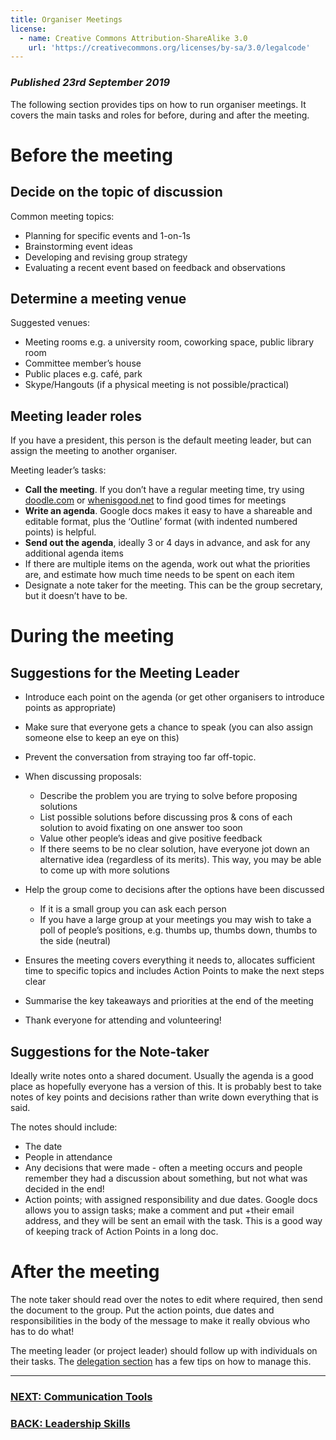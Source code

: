```yaml
---
title: Organiser Meetings
license:
  - name: Creative Commons Attribution-ShareAlike 3.0
    url: 'https://creativecommons.org/licenses/by-sa/3.0/legalcode'
---
```

### _Published 23rd September 2019_

The following section provides tips on how to run organiser meetings. It covers the main tasks and roles for before, during and after the meeting. 

# Before the meeting

## Decide on the topic of discussion

Common meeting topics:

* Planning for specific events and 1-on-1s
* Brainstorming event ideas
* Developing and revising group strategy
* Evaluating a recent event based on feedback and observations

## Determine a meeting venue

Suggested venues:

* Meeting rooms e.g. a university room, coworking space, public library room
* Committee member’s house 
* Public places e.g. café, park
* Skype/Hangouts (if a physical meeting is not possible/practical)

## Meeting leader roles
If you have a president, this person is the default meeting leader, but can assign the meeting to another organiser. 

Meeting leader’s tasks:

* **Call the meeting**. If you don’t have a regular meeting time, try using <a target="_blank" href="https://doodle.com/">doodle.com</a> or <a target="_blank" href="http://whenisgood.net/">whenisgood.net</a> to find good times for meetings
* **Write an agenda**. Google docs makes it easy to have a shareable and editable format, plus the ‘Outline’ format (with indented numbered points) is helpful.
* **Send out the agenda**, ideally 3 or 4 days in advance, and ask for any additional agenda items
* If there are multiple items on the agenda, work out what the priorities are, and estimate how much time needs to be spent on each item
* Designate a note taker for the meeting. This can be the group secretary, but it doesn’t have to be.

# During the meeting

## Suggestions for the Meeting Leader

* Introduce each point on the agenda (or get other organisers to introduce points as appropriate)
* Make sure that everyone gets a chance to speak (you can also assign someone else to keep an eye on this)
* Prevent the conversation from straying too far off-topic.

* When discussing proposals:
    * Describe the problem you are trying to solve before proposing solutions
    * List possible solutions before discussing pros & cons of each solution to avoid fixating on one answer too soon
    * Value other people’s ideas and give positive feedback
    * If there seems to be no clear solution, have everyone jot down an alternative idea (regardless of its merits). This way, you may be able to come up with more solutions
* Help the group come to decisions after the options have been discussed 
    * If it is a small group you can ask each person
    * If you have a large group at your meetings you may wish to take a poll of people’s positions, e.g. thumbs up, thumbs down, thumbs to the side (neutral)
* Ensures the meeting covers everything it needs to, allocates sufficient time to specific topics and includes Action Points to make the next steps clear
* Summarise the key takeaways and priorities at the end of the meeting
* Thank everyone for attending and volunteering!
 
## Suggestions for the Note-taker
Ideally write notes onto a shared document. Usually the agenda is a good place as hopefully everyone has a version of this. It is probably best to take notes of key points and decisions rather than write down everything that is said. 

The notes should include:

* The date
* People in attendance
* Any decisions that were made - often a meeting occurs and people remember they had a discussion about something, but not what was decided in the end!
* Action points; with assigned responsibility and due dates. Google docs allows you to assign tasks; make a comment and put +their email address, and they will be sent an email with the task. This is a good way of keeping track of Action Points in a long doc.

# After the meeting
The note taker should read over the notes to edit where required, then send the document to the group. Put the action points, due dates and responsibilities in the body of the message to make it really obvious who has to do what!

The meeting leader (or project leader) should follow up with individuals on their tasks. The <a target="_blank" href="/tips/articles/leadership#delegation">delegation section</a> has a few tips on how to manage this.

<hr>

### [NEXT: Communication Tools](/tips/articles/communication-tools/)

### [BACK: Leadership Skills](/tips/articles/leadership/)
